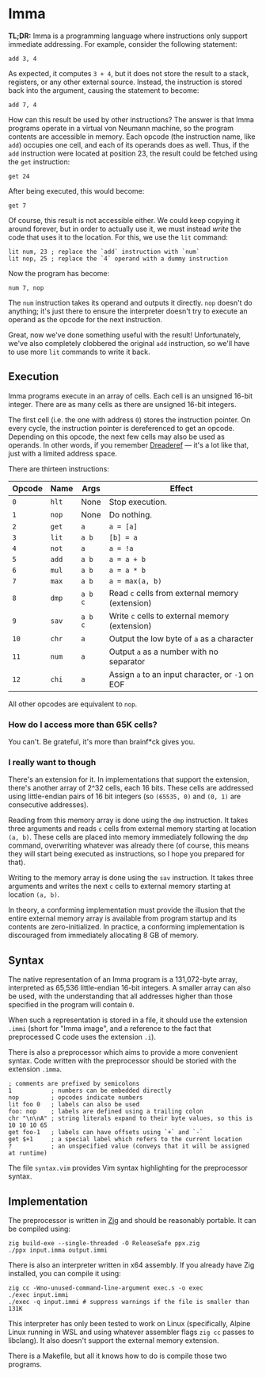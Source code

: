 # Imma

**TL;DR:** Imma is a programming language where instructions only support immediate addressing. For example, consider the following statement:

```
add 3, 4
```

As expected, it computes `3 + 4`, but it does not store the result to a stack, registers, or any other external source. Instead, the instruction is stored back into the argument, causing the statement to become:

```
add 7, 4
```

How can this result be used by other instructions? The answer is that Imma programs operate in a virtual von Neumann machine, so the program contents are accessible in memory. Each opcode (the instruction name, like `add`) occupies one cell, and each of its operands does as well. Thus, if the `add` instruction were located at position 23, the result could be fetched using the `get` instruction:

```
get 24
```

After being executed, this would become:

```
get 7
```

Of course, this result is not accessible either. We could keep copying it around forever, but in order to actually use it, we must instead *write* the code that uses it to the location. For this, we use the `lit` command:

```
lit num, 23 ; replace the `add` instruction with `num`
lit nop, 25 ; replace the `4` operand with a dummy instruction
```

Now the program has become:

```
num 7, nop
```

The `num` instruction takes its operand and outputs it directly. `nop` doesn't do anything; it's just there to ensure the interpreter doesn't try to execute an operand as the opcode for the next instruction.

Great, now we've done something useful with the result! Unfortunately, we've also completely clobbered the original `add` instruction, so we'll have to use more `lit` commands to write it back.

## Execution

Imma programs execute in an array of cells. Each cell is an unsigned 16-bit integer. There are as many cells as there are unsigned 16-bit integers.

The first cell (i.e. the one with address `0`) stores the instruction pointer. On every cycle, the instruction pointer is dereferenced to get an opcode. Depending on this opcode, the next few cells may also be used as operands. In other words, if you remember [Dreaderef](https://github.com/Reconcyl/dreaderef) — it's a lot like that, just with a limited address space.

There are thirteen instructions:

| Opcode | Name | Args | Effect
| - | - | - | -
| `0` | `hlt` | None | Stop execution.
| `1` | `nop` | None | Do nothing.
| `2` | `get` | `a` | `a = [a]`
| `3` | `lit` | `a b` | `[b] = a`
| `4` | `not` | `a` | `a = !a`
| `5` | `add` | `a b` | `a = a + b`
| `6` | `mul` | `a b` | `a = a * b`
| `7` | `max` | `a b` | `a = max(a, b)`
| `8` | `dmp` | `a b c` | Read `c` cells from external memory (extension)
| `9` | `sav` | `a b c` | Write `c` cells to external memory (extension)
| `10` | `chr` | `a` | Output the low byte of `a` as a character
| `11` | `num` | `a` | Output `a` as a number with no separator
| `12` | `chi` | `a` | Assign `a` to an input character, or `-1` on EOF

All other opcodes are equivalent to `nop`.

### How do I access more than 65K cells?

You can't. Be grateful, it's more than brainf\*ck gives you.

### I really want to though

There's an extension for it. In implementations that support the extension, there's another array of 2^32 cells, each 16 bits. These cells are addressed using little-endian pairs of 16 bit integers (so `(65535, 0)` and `(0, 1)` are consecutive addresses).

Reading from this memory array is done using the `dmp` instruction. It takes three arguments and reads `c` cells from external memory starting at location `(a, b)`. These cells are placed into memory immediately following the `dmp` command, overwriting whatever was already there (of course, this means they will start being executed as instructions, so I hope you prepared for that).

Writing to the memory array is done using the `sav` instruction. It takes three arguments and writes the next `c` cells to external memory starting at location `(a, b)`.

In theory, a conforming implementation must provide the illusion that the entire external memory array is available from program startup and its contents are zero-initialized. In practice, a conforming implementation is discouraged from immediately allocating 8 GB of memory.

## Syntax

The native representation of an Imma program is a 131,072-byte array, interpreted as 65,536 little-endian 16-bit integers. A smaller array can also be used, with the understanding that all addresses higher than those specified in the program will contain `0`.

When such a representation is stored in a file, it should use the extension `.immi` (short for "Imma image", and a reference to the fact that preprocessed C code uses the extension `.i`).

There is also a preprocessor which aims to provide a more convenient syntax. Code written with the preprocessor should be storied with the extension `.imma`.

```
; comments are prefixed by semicolons
1           ; numbers can be embedded directly
nop         ; opcodes indicate numbers
lit foo 0   ; labels can also be used
foo: nop    ; labels are defined using a trailing colon
chr "\n\nA" ; string literals expand to their byte values, so this is 10 10 10 65
get foo-1   ; labels can have offsets using `+` and `-`
get $+1     ; a special label which refers to the current location
?           ; an unspecified value (conveys that it will be assigned at runtime)
```

The file `syntax.vim` provides Vim syntax highlighting for the preprocessor syntax.

## Implementation

The preprocessor is written in [Zig](https://ziglang.org) and should be reasonably portable. It can be compiled using:

```
zig build-exe --single-threaded -O ReleaseSafe ppx.zig
./ppx input.imma output.immi
```

There is also an interpreter written in x64 assembly. If you already have Zig installed, you can compile it using:

```
zig cc -Wno-unused-command-line-argument exec.s -o exec
./exec input.immi
./exec -q input.immi # suppress warnings if the file is smaller than 131K
```

This interpreter has only been tested to work on Linux (specifically, Alpine Linux running in WSL and using whatever assembler flags `zig cc` passes to libclang). It also doesn't support the external memory extension.

There is a Makefile, but all it knows how to do is compile those two programs.
